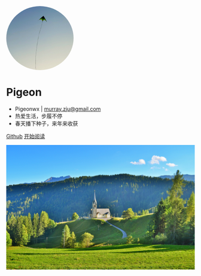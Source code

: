 <!-- _coverpage.md -->

<img width="180px" style="border-radius: 50%" bor src="_media/icon.jpg">

# Pigeon

- Pigeonwx |  murray.zju@gmail.com
- 热爱生活，步履不停
- 春天播下种子，来年来收获


[Github](<https://github.com/moxi624/mogu_blog_v2>)
[开始阅读](README.md)

<!-- 背景图片 -->

![](_media/bg.jpg)
